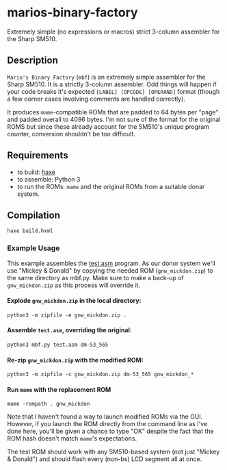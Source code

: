 # marios-binary-factory
Extremely simple (no expressions or macros) strict 3-column assembler for the Sharp SM510.

## Description

`Mario's Binary Factory` (`mbf`) is an extremely simple assembler for the Sharp SM510. It is a strictly 3-column assembler. Odd things will happen if your code breaks it's expected `[LABEL] [OPCODE] [OPERAND]` format (though a few corner cases involving comments are handled correctly).

It produces `mame`-compatible ROMs that are padded to 64 bytes per "page" and padded overall to 4096 bytes. I'm not sure of the format for the original ROMS but since these already account for the SM510's unique program counter, conversion shouldn't be too difficult.

## Requirements

* to build: [haxe](https://haxe.org "Home - Haxe - The Cross-platform Toolkit")
* to assemble: Python 3
* to run the ROMs: `mame` and the original ROMs from a suitable donar system.

## Compilation

```
haxe build.hxml
```

### Example Usage

This example assembles the [test.asm](https://github.com/trevorjay/marios-binary-factory/blob/master/test.asm) program. As our donor system we'll use "Mickey & Donald" by copying the needed ROM (`gnw_mickdon.zip`) to the same directory as mbf.py. Make sure to make a back-up of `gnw_mickdon.zip` as this process will override it.

#### Explode `gnw_mickdon.zip` in the local directory:

```
python3 -m zipfile -e gnw_mickdon.zip .
```

#### Assemble `test.asm`, overriding the original: 

```
python3 mbf.py test.asm dm-53_565
```

#### Re-zip `gnw_mickdon.zip` with the modified ROM: 

```
python3 -m zipfile -c gnw_mickdon.zip dm-53_565 gnw_mickdon_*
```

#### Run `mame` with the replacement ROM

```
mame -rompath . gnw_mickdon
```

Note that I haven't found a way to launch modified ROMs via the GUI. However, if you launch the ROM directly from the command line as I've done here, you'll be given a chance to type "OK" despite the fact that the ROM hash doesn't match `mame`'s expectations.

The test ROM should work with any SM510-based system (not just "Mickey & Donald") and should flash every (non-bs) LCD segment all at once.
